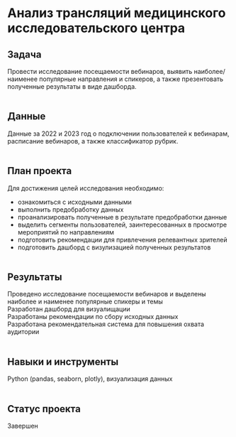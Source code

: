 # Анализ трансляций медицинского исследовательского центра<br>

## Задача

Провести исследование посещаемости вебинаров, выявить наиболее/наименее популярные направления и спикеров, а также презентовать полученные результаты в виде дашборда.<br><br>

## Данные

Данные за 2022 и 2023 год о подключении пользователей к вебинарам, расписание вебинаров, а также классификатор рубрик.<br><br>


## План проекта

Для достижения целей исследования необходимо:
- ознакомиться с исходными данными
- выполнить предобработку данных
- проанализировать полученные в результате предобработки данные
- выделить сегменты пользователей, заинтересованных в просмотре мероприятий по направлениям
- подготовить рекомендации для привлечения релевантных зрителей
- подготовить дашборд с визулизацией полученных результатов<br><br>

## Результаты

Проведено исследование посещаемости вебинаров и выделены наиболее и наименее популярные спикеры и темы<br>
Разработан дашборд для визуалищации<br>
Разработаны рекомендации по сбору исходных данных<br>
Разработана рекомендательная система для повышения охвата аудитории<br><br>

## Навыки и инструменты
Python (pandas, seaborn, plotly), визуализация данных<br><br>

## Статус проекта
Завершен
